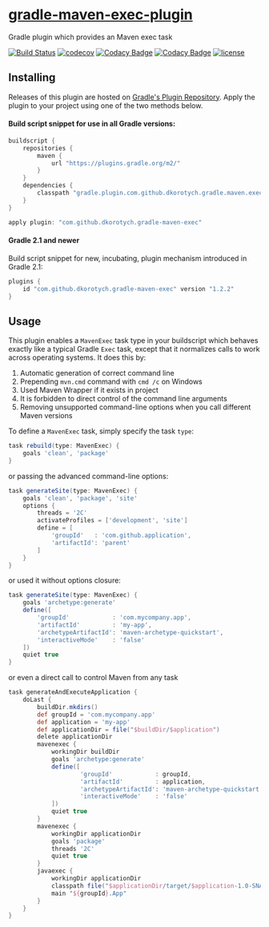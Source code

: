 # [gradle-maven-exec-plugin](https://plugins.gradle.org/plugin/com.github.dkorotych.gradle-maven-exec)

Gradle plugin which provides an Maven exec task

[![Build Status](https://travis-ci.org/dkorotych/gradle-maven-exec-plugin.svg?branch=master)](https://travis-ci.org/dkorotych/gradle-maven-exec-plugin)
[![codecov](https://codecov.io/gh/dkorotych/gradle-maven-exec-plugin/branch/master/graph/badge.svg)](https://codecov.io/gh/dkorotych/gradle-maven-exec-plugin)
[![Codacy Badge](https://api.codacy.com/project/badge/Grade/7c2907ecd1d749deb5c3765bd86cbf72)](https://www.codacy.com/app/dkorotych/gradle-maven-exec-plugin?utm_source=github.com&amp;utm_medium=referral&amp;utm_content=dkorotych/gradle-maven-exec-plugin&amp;utm_campaign=Badge_Grade)
[![Codacy Badge](https://api.codacy.com/project/badge/Coverage/7c2907ecd1d749deb5c3765bd86cbf72)](https://www.codacy.com/app/dkorotych/gradle-maven-exec-plugin?utm_source=github.com&utm_medium=referral&utm_content=dkorotych/gradle-maven-exec-plugin&utm_campaign=Badge_Coverage)
[![license](https://img.shields.io/github/license/dkorotych/gradle-maven-exec-plugin.svg)](https://github.com/dkorotych/gradle-maven-exec-plugin.git)

## Installing

Releases of this plugin are hosted on [Gradle's Plugin Repository](https://login.gradle.org/plugin/com.github.dkorotych.gradle-maven-exec).
Apply the plugin to your project using one of the two methods below.

#### Build script snippet for use in all Gradle versions:

```groovy
buildscript {
    repositories {
        maven {
            url "https://plugins.gradle.org/m2/"
        }
    }
    dependencies {
        classpath "gradle.plugin.com.github.dkorotych.gradle.maven.exec:gradle-maven-exec-plugin:1.2.2"
    }
}

apply plugin: "com.github.dkorotych.gradle-maven-exec"
```

#### Gradle 2.1 and newer
Build script snippet for new, incubating, plugin mechanism introduced in Gradle 2.1:

```groovy
plugins {
    id "com.github.dkorotych.gradle-maven-exec" version "1.2.2"
}
```

## Usage

This plugin enables a `MavenExec` task type in your buildscript which behaves exactly like a typical Gradle
`Exec` task, except that it normalizes calls to work across operating systems. It does this by:

1. Automatic generation of correct command line
2. Prepending `mvn.cmd` command with `cmd /c` on Windows
3. Used Maven Wrapper if it exists in project
3. It is forbidden to direct control of the command line arguments
4. Removing unsupported command-line options when you call different Maven versions

To define a `MavenExec` task, simply specify the task `type`:

```groovy
task rebuild(type: MavenExec) {
    goals 'clean', 'package'
}
```

or passing the advanced command-line options:

```groovy
task generateSite(type: MavenExec) {
    goals 'clean', 'package', 'site'
    options {
        threads = '2C'
        activateProfiles = ['development', 'site']
        define = [
            'groupId'   : 'com.github.application',
            'artifactId': 'parent'
        ]
    }
}
```

or used it without options closure:

```groovy
task generateSite(type: MavenExec) {
    goals 'archetype:generate'
    define([
        'groupId'            : 'com.mycompany.app',
        'artifactId'         : 'my-app',
        'archetypeArtifactId': 'maven-archetype-quickstart',
        'interactiveMode'    : 'false'
    ])
    quiet true
}
```

or even a direct call to control Maven from any task

```groovy
task generateAndExecuteApplication {
    doLast {
        buildDir.mkdirs()
        def groupId = 'com.mycompany.app'
        def application = 'my-app'
        def applicationDir = file("$buildDir/$application")
        delete applicationDir
        mavenexec {
            workingDir buildDir
            goals 'archetype:generate'
            define([
                    'groupId'            : groupId,
                    'artifactId'         : application,
                    'archetypeArtifactId': 'maven-archetype-quickstart',
                    'interactiveMode'    : 'false'
            ])
            quiet true
        }
        mavenexec {
            workingDir applicationDir
            goals 'package'
            threads '2C'
            quiet true
        }
        javaexec {
            workingDir applicationDir
            classpath file("$applicationDir/target/$application-1.0-SNAPSHOT.jar")
            main "${groupId}.App"
        }
    }
}
```
